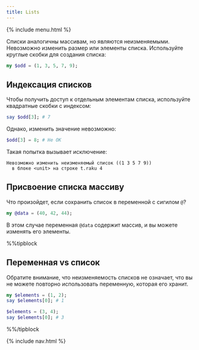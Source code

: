 ```yaml
---
title: Lists
---
```


{% include menu.html %}

Списки аналогичны массивам, но являются неизменяемыми. Невозможно изменить размер или элементы списка. Используйте круглые скобки для создания списка:

```raku
my $odd = (1, 3, 5, 7, 9);
```

## Индексация списков

Чтобы получить доступ к отдельным элементам списка, используйте квадратные скобки с индексом:

```raku
say $odd[3]; # 7
```

Однако, изменить значение невозможно:

```raku
$odd[3] = 8; # Не ОК
```

Такая попытка вызывает исключение:

    Невозможно изменить неизменяемый список ((1 3 5 7 9))
      в блоке <unit> на строке t.raku 4

## Присвоение списка массиву

Что произойдет, если сохранить список в переменной с сигилом `@`?

```raku
my @data = (40, 42, 44);
```

В этом случае переменная `@data` содержит массив, и вы можете изменять его элементы.

%%tipblock
## Переменная vs список

Обратите внимание, что неизменяемость списков не означает, что вы не можете повторно использовать переменную, которая его хранит.

```raku
my $elements = (1, 2);
say $elements[0]; # 1

$elements = (3, 4);
say $elements[0]; # 3
```

%%/tipblock

{% include nav.html %}